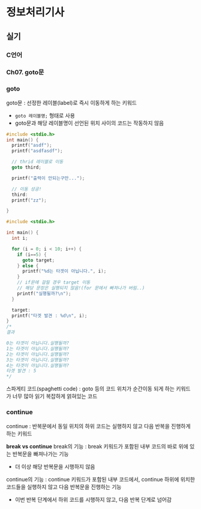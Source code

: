 # 정보처리기사

## 실기

### C언어

### Ch07. goto문

### goto

goto문 : 선정한 레이블(label)로 즉시 이동하게 하는 키워드

- `goto 레이블명;` 형태로 사용
- goto문과 해당 레이블명이 선언된 위치 사이의 코드는 작동하지 않음

```c
#include <stdio.h>
int main() {
  printf("asdf");
  printf("asdfasdf");

  // thrid 레이블로 이동
  goto third;

  printf("출력이 안되는구만...");

  // 이동 성공!
  third:
  printf("zz");

}
```

```c
#include <stdio.h>

int main() {
  int i;

  for (i = 0; i < 10; i++) {
    if (i==5) {
      goto target;
    } else {
      printf("%d는 타겟이 아닙니다.", i);
    }
    // if문에 걸릴 경우 target 이동
    // 해당 문장은 실행되지 않음!(for 문에서 빠져나가 버림..)
    printf("실행될까?\n");
  }

  target:
  printf("타겟 발견 : %d\n", i);
}
/*
결과

0는 타겟이 아닙니다.실행될까?
1는 타겟이 아닙니다.실행될까?
2는 타겟이 아닙니다.실행될까?
3는 타겟이 아닙니다.실행될까?
4는 타겟이 아닙니다.실행될까?
타겟 발견 : 5
*/
```

스파게티 코드(spaghetti code) : goto 등의 코드 위치가 순간이동 되게 하는 키워드가 너무 많아 읽기 복잡하게 얽혀있는 코드

### continue

continue : 반복문에서 동일 위치의 하위 코드는 실행하지 않고 다음 반복을 진행하게 하는 키워드

**break vs continue**
break의 기능 : break 키워드가 포함된 내부 코드의 바로 위에 있는 반복문을 빠져나가는 기능

- 더 이상 해당 반복문을 시행하지 않음

continue의 기능 : continue 키워드가 포함된 내부 코드에서, continue 하위에 위치한 코드들을 실행하지 않고 다음 반복문을 진행하는 기능

- 이번 반복 단계에서 하위 코드를 시행하지 않고, 다음 반복 단계로 넘어감
